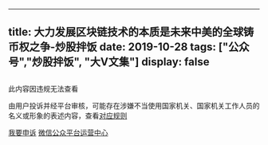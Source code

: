 
---
title:   大力发展区块链技术的本质是未来中美的全球铸币权之争-炒股拌饭
date: 2019-10-28
tags: ["公众号","炒股拌饭", "大V文集"]
display: false
---


## 
此内容因违规无法查看

由用户投诉并经平台审核，可能存在涉嫌不当使用国家机关、国家机关工作人员的名义或形象的表述内容，查看[对应规则](https://mp.weixin.qq.com/mp/opshowpage?action=oplaw&amp;id=32&amp;t=operation/faq_index#wechat_redirect)


[我要申诉](http://mp.weixin.qq.com/s?__biz=MjM5NDAwMTA2MA==&mid=224557261&idx=1&sn=567225495aa2663d2e693f9f53b16c16#wechat_redirect)
[微信公众平台运营中心](http://mp.weixin.qq.com/mp/opshowpage?action=main#wechat_redirect)


